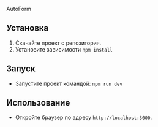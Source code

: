 AutoForm

## Установка
1. Скачайте проект с репозитория.
2. Установите зависимости `npm install`

## Запуск
- Запустите проект командой: `npm run dev`

## Использование
- Откройте браузер по адресу `http://localhost:3000`.